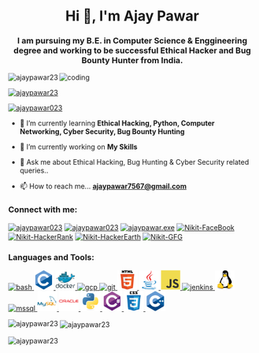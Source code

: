 <h1 align="center">Hi 👋, I'm Ajay Pawar</h1>
<h3 align="center">I am pursuing my B.E. in Computer Science & Enggineering degree and working to be successful Ethical Hacker and Bug Bounty Hunter from India.</h3>
<img align="right" alt="coding" width="400" src="https://media1.giphy.com/media/RbDKaczqWovIugyJmW/200.gif">

<p align="left"> <img src="https://komarev.com/ghpvc/?username=ajaypawar23&label=Profile%20views&color=0e75b6&style=flat" alt="ajaypawar23" /> </p>

<p align="left"> <a href="https://github.com/ryo-ma/github-profile-trophy"><img src="https://github-profile-trophy.vercel.app/?username=ajaypawar23" alt="ajaypawar23" /></a> </p>

<p align="left"> <a href="https://twitter.com/ajaypawar023" target="blank"><img src="https://img.shields.io/twitter/follow/ajaypawar023?logo=twitter&style=for-the-badge" alt="ajaypawar023" /></a> </p>

- 🌱 I’m currently learning **Ethical Hacking, Python, Computer Networking, Cyber Security, Bug Bounty Hunting**

- 🔭 I’m currently working on **My Skills**

- 💬 Ask me about Ethical Hacking, Bug Hunting & Cyber Security related queries..

- 📫 How to reach me... **ajaypawar7567@gmail.com**

<h3 align="left">Connect with me:</h3>
<p align="left">
<a href="https://twitter.com/ajaypawar023" target="blank"><img align="center" src="https://raw.githubusercontent.com/rahuldkjain/github-profile-readme-generator/master/src/images/icons/Social/twitter.svg" alt="ajaypawar023" height="30" width="40" /></a>
<a href="https://linkedin.com/in/ajaypawar023" target="blank"><img align="center" src="https://raw.githubusercontent.com/rahuldkjain/github-profile-readme-generator/master/src/images/icons/Social/linked-in-alt.svg" alt="ajaypawar023" height="30" width="40" /></a>
<a href="https://instagram.com/ajaypawar.exe" target="blank"><img align="center" src="https://raw.githubusercontent.com/rahuldkjain/github-profile-readme-generator/master/src/images/icons/Social/instagram.svg" alt="ajaypawar.exe" height="30" width="40" /></a>
<a href="https://www.facebook.com/profile.php?id=100021979189082/" target="blank"><img align="center" src="https://raw.githubusercontent.com/rahuldkjain/github-profile-readme-generator/master/src/images/icons/Social/facebook.svg" alt="Nikit-FaceBook" height="30" width="40" /></a>
<a href="https://www.hackerrank.com/ajaypawar7567" target="blank"><img align="center" src="https://raw.githubusercontent.com/rahuldkjain/github-profile-readme-generator/master/src/images/icons/Social/hackerrank.svg" alt="Nikit-HackerRank" height="30" width="40" /></a>
<a href="https://www.hackerearth.com/@ajay4048" target="blank"><img align="center" src="https://raw.githubusercontent.com/rahuldkjain/github-profile-readme-generator/master/src/images/icons/Social/hackerearth.svg" alt="Nikit-HackerEarth" height="30" width="40" /></a>
<a href="https://auth.geeksforgeeks.org/user/ajaypawar23/profile" target="blank"><img align="center" src="https://raw.githubusercontent.com/rahuldkjain/github-profile-readme-generator/master/src/images/icons/Social/geeks-for-geeks.svg" alt="Nikit-GFG" height="30" width="40" /></a>
</p>

<h3 align="left">Languages and Tools:</h3>
<p align="left"> <a href="https://www.gnu.org/software/bash/" target="_blank" rel="noreferrer"> <img src="https://www.vectorlogo.zone/logos/gnu_bash/gnu_bash-icon.svg" alt="bash" width="40" height="40"/> </a> <a href="https://www.cprogramming.com/" target="_blank" rel="noreferrer"> <img src="https://raw.githubusercontent.com/devicons/devicon/master/icons/c/c-original.svg" alt="c" width="40" height="40"/> </a> <a href="https://www.docker.com/" target="_blank" rel="noreferrer"> <img src="https://raw.githubusercontent.com/devicons/devicon/master/icons/docker/docker-original-wordmark.svg" alt="docker" width="40" height="40"/> </a> <a href="https://cloud.google.com" target="_blank" rel="noreferrer"> <img src="https://www.vectorlogo.zone/logos/google_cloud/google_cloud-icon.svg" alt="gcp" width="40" height="40"/> </a> <a href="https://git-scm.com/" target="_blank" rel="noreferrer"> <img src="https://www.vectorlogo.zone/logos/git-scm/git-scm-icon.svg" alt="git" width="40" height="40"/> </a> <a href="https://www.w3.org/html/" target="_blank" rel="noreferrer"> <img src="https://raw.githubusercontent.com/devicons/devicon/master/icons/html5/html5-original-wordmark.svg" alt="html5" width="40" height="40"/> </a> <a href="https://www.java.com" target="_blank" rel="noreferrer"> <img src="https://raw.githubusercontent.com/devicons/devicon/master/icons/java/java-original.svg" alt="java" width="40" height="40"/> </a> <a href="https://developer.mozilla.org/en-US/docs/Web/JavaScript" target="_blank" rel="noreferrer"> <img src="https://raw.githubusercontent.com/devicons/devicon/master/icons/javascript/javascript-original.svg" alt="javascript" width="40" height="40"/> </a> <a href="https://www.jenkins.io" target="_blank" rel="noreferrer"> <img src="https://www.vectorlogo.zone/logos/jenkins/jenkins-icon.svg" alt="jenkins" width="40" height="40"/> </a> <a href="https://www.linux.org/" target="_blank" rel="noreferrer"> <img src="https://raw.githubusercontent.com/devicons/devicon/master/icons/linux/linux-original.svg" alt="linux" width="40" height="40"/> </a> <a href="https://www.microsoft.com/en-us/sql-server" target="_blank" rel="noreferrer"> <img src="https://www.svgrepo.com/show/303229/microsoft-sql-server-logo.svg" alt="mssql" width="40" height="40"/> </a> <a href="https://www.mysql.com/" target="_blank" rel="noreferrer"> <img src="https://raw.githubusercontent.com/devicons/devicon/master/icons/mysql/mysql-original-wordmark.svg" alt="mysql" width="40" height="40"/> </a> <a href="https://www.oracle.com/" target="_blank" rel="noreferrer"> <img src="https://raw.githubusercontent.com/devicons/devicon/master/icons/oracle/oracle-original.svg" alt="oracle" width="40" height="40"/> </a> <a href="https://www.python.org" target="_blank" rel="noreferrer"> <img src="https://raw.githubusercontent.com/devicons/devicon/master/icons/python/python-original.svg" alt="python" width="40" height="40"/> </a>
<a href="https://www.w3schools.com/cs/" target="_blank" rel="noreferrer"> <img src="https://raw.githubusercontent.com/devicons/devicon/master/icons/csharp/csharp-original.svg" alt="csharp" width="40" height="40"/> </a> 
<a href="https://www.w3schools.com/css/" target="_blank" rel="noreferrer"> <img src="https://raw.githubusercontent.com/devicons/devicon/master/icons/css3/css3-original-wordmark.svg" alt="css3" width="40" height="40"/> </a> 
<a href="https://www.w3schools.com/cpp/" target="_blank" rel="noreferrer"> <img src="https://raw.githubusercontent.com/devicons/devicon/master/icons/cplusplus/cplusplus-original.svg" alt="cplusplus" width="40" height="40"/> </a> 
</p>

<p><img align="left" src="https://github-readme-stats.vercel.app/api/top-langs?username=ajaypawar23&show_icons=true&locale=en&layout=compact" alt="ajaypawar23" /></p>

<p>&nbsp;<img align="center" src="https://github-readme-stats.vercel.app/api?username=ajaypawar23&show_icons=true&locale=en" alt="ajaypawar23" /></p>

<p><img align="center" src="https://github-readme-streak-stats.herokuapp.com/?user=ajaypawar23&" alt="ajaypawar23" /></p>
